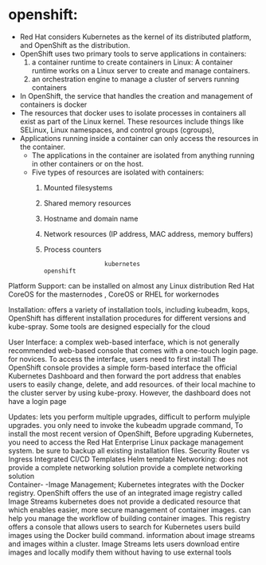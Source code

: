 # openshift:

* Red Hat considers Kubernetes as the kernel of its distributed platform, and OpenShift as the distribution.
* OpenShift uses two primary tools to serve applications in containers: 
	1. a container runtime to create containers in Linux:
        A container runtime works on a Linux server to create and manage containers.
	2. an orchestration engine to manage a cluster of servers running containers
* In OpenShift, the service that handles the creation and management of containers is docker 
* The resources that docker uses to isolate processes in containers all exist as part of the Linux kernel.
These resources include things like SELinux, Linux namespaces, and control groups (cgroups),
* Applications running inside a container can only access the resources in the container. 
	- The applications in the container are isolated from anything running in other containers or on the host. 
	- Five types of resources are isolated with containers:
	    1. Mounted filesystems
	    2. Shared memory resources
	    3. Hostname and domain name
	    4. Network resources (IP address, MAC address, memory buffers)
	    5. Process counters



								kubernetes                                 						        									     openshift
								
Platform Support:	can be installed on almost any Linux distribution							Red Hat CoreOS for the masternodes , CoreOS or RHEL for workernodes


Installation:	offers a variety of installation tools, including kubeadm, kops,				OpenShift has different installation procedures for different versions
				and kube-spray. Some tools are designed especially for the cloud 
				
User Interface:	a complex web-based interface, which is not generally recommended			web-based console that comes with a one-touch login page. 
				for novices. To access the interface, users need to first install 						The OpenShift console provides a simple form-based interface 
				the official Kubernetes Dashboard and then forward the port address  that enables users to easily change, delete, and add resources.
				of their local machine to the cluster server by using kube-proxy.
				However, the dashboard does not have a login page
				
Updates:	lets you perform multiple upgrades,															difficult to perform mulyiple upgrades.
				you only need to invoke the kubeadm upgrade command,							To install the most recent version of OpenShift, 
				Before upgrading Kubernetes, 																you need to access the Red Hat Enterprise Linux package management system.
				be sure to backup all existing installation files.
Security
Router vs Ingress
Integrated CI/CD
Templates					Helm 																				template
Networking:			does not provide a complete networking solution              	provide a complete networking solution        
Container-
-Image Management;	Kubernetes integrates with the Docker registry.					OpenShift offers the use of an integrated image registry called Image Streams
				kubernetes does not provide a dedicated resource that 				which enables easier, more secure management of container images.
				can help you manage the workflow of building container images.		This registry offers a console that allows users to search for 
				Kubernetes users build images using the Docker build command.		information about image streams and images within a cluster.
																					Image Streams lets users download entire images and locally modify them without having to use external tools
																					